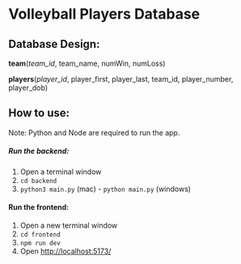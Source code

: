 # Volleyball Players Database

## Database Design:

**team**(*team_id*, team_name, numWin, numLoss)

**players**(*player_id*, player_first, player_last, team_id, player_number, player_dob)

## How to use:

Note: Python and Node are required to run the app.

##### Run the backend:
1. Open a terminal window
2. `cd backend`
3. `python3 main.py` (mac) - `python main.py` (windows)

#### Run the frontend:
1. Open a new terminal window
2. `cd frontend`
3. `npm run dev`
4. Open [http://localhost:5173/](http://localhost:5173/)
